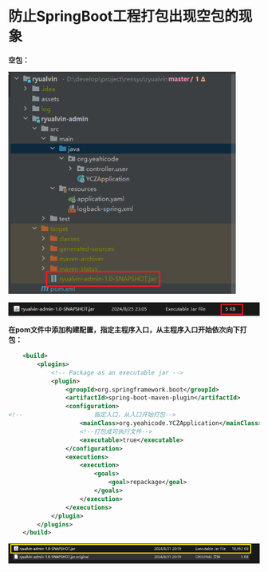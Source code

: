# 防止SpringBoot工程打包出现空包的现象

**空包：**

![image-20240831201610174](./assets/image-20240831201610174.png)

![image-20240831201730699](./assets/image-20240831201730699.png)

**在pom文件中添加构建配置，指定主程序入口，从主程序入口开始依次向下打包：**

```xml
    <build>
        <plugins>
            <!-- Package as an executable jar -->
            <plugin>
                <groupId>org.springframework.boot</groupId>
                <artifactId>spring-boot-maven-plugin</artifactId>
                <configuration>
<!--                    指定入口，从入口开始打包-->
                    <mainClass>org.yeahicode.YCZApplication</mainClass>
                    <!--打包成可执行文件-->
                    <executable>true</executable>
                </configuration>
                <executions>
                    <execution>
                        <goals>
                            <goal>repackage</goal>
                        </goals>
                    </execution>
                </executions>
            </plugin>
        </plugins>
    </build>
```

![image-20240831202137764](./assets/image-20240831202137764.png)